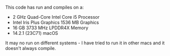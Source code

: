 This code has run and compiles on a:
- 2 GHz Quad-Core Intel Core i5 Processor
- Intel Iris Plus Graphics 1536 MB Graphics 
- 16 GB 3733 MHz LPDDR4X Memory
- 14.2.1 (23C71) macOS

It may no run on different systems - I have tried to run it in other macs and it doesn't always compile.